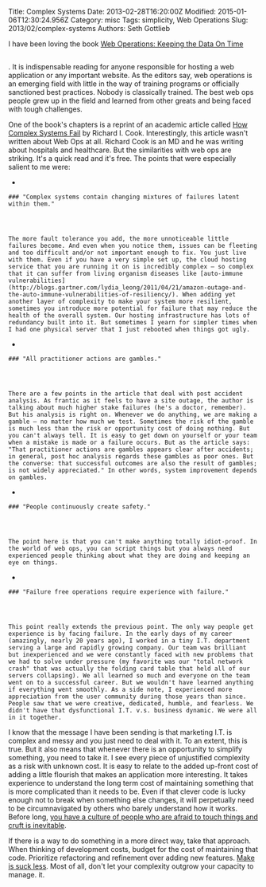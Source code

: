Title: Complex Systems
Date: 2013-02-28T16:20:00Z
Modified: 2015-01-06T12:30:24.956Z
Category: misc
Tags: simplicity, Web Operations
Slug: 2013/02/complex-systems
Authors: Seth Gottlieb

I have been loving the book [Web Operations: Keeping the Data On Time](http://www.amazon.com/gp/product/1449377440/ref=as_li_ss_tl?ie=UTF8&amp;camp=1789&amp;creative=390957&amp;creativeASIN=1449377440&amp;linkCode=as2&amp;tag=contenthere-20)

<img alt="" border="0" height="1" src="http://www.assoc-amazon.com/e/ir?t=contenthere-20&amp;l=as2&amp;o=1&amp;a=1449377440" style="border:none !important; margin:0px !important;" width="1"/>

. It is indispensable reading for anyone responsible for hosting a web application or any important website. As the editors say, web operations is an emerging field with little in the way of training programs or officially sanctioned best practices. Nobody is classically trained. The best web ops people grew up in the field and learned from other greats and being faced with tough challenges.

  

One of the book's chapters is a reprint of an academic article called [How Complex Systems Fail](http://www.ctlab.org/documents/How%20Complex%20Systems%20Fail.pdf) by Richard I. Cook. Interestingly, this article wasn't written about Web Ops at all. Richard Cook is an MD and he was writing about hospitals and healthcare. But the similarities with web ops are striking. It's a quick read and it's free. The points that were especially salient to me were:

  

*   
    
    ### "Complex systems contain changing mixtures of failures latent within them."
    
      
     
    
    The more fault tolerance you add, the more unnoticeable little failures become. And even when you notice them, issues can be fleeting and too difficult and/or not important enough to fix. You just live with them. Even if you have a very simple set up, the cloud hosting service that you are running it on is incredibly complex — so complex that it can suffer from living organism diseases like [auto-immune vulnerabilities](http://blogs.gartner.com/lydia_leong/2011/04/21/amazon-outage-and-the-auto-immune-vulnerabilities-of-resiliency/). When adding yet another layer of complexity to make your system more resilient, sometimes you introduce more potential for failure that may reduce the health of the overall system. Our hosting infrastructure has lots of redundancy built into it. But sometimes I yearn for simpler times when I had one physical server that I just rebooted when things got ugly.
    
      
     
*   
    
    ### "All practitioner actions are gambles."
    
      
     
    
    There are a few points in the article that deal with post accident analysis. As frantic as it feels to have a site outage, the author is talking about much higher stake failures (he's a doctor, remember). But his analysis is right on. Whenever we do anything, we are making a gamble — no matter how much we test. Sometimes the risk of the gamble is much less than the risk or opportunity cost of doing nothing. But you can't always tell. It is easy to get down on yourself or your team when a mistake is made or a failure occurs. But as the article says: "That practitioner actions are gambles appears clear after accidents; in general, post hoc analysis regards these gambles as poor ones. But the converse: that successful outcomes are also the result of gambles; is not widely appreciated." In other words, system improvement depends on gambles.
    
      
     
*   
    
    ### "People continuously create safety."
    
      
     
    
    The point here is that you can't make anything totally idiot-proof. In the world of web ops, you can script things but you always need experienced people thinking about what they are doing and keeping an eye on things.   
     
    
    
*   
    
    ### "Failure free operations require experience with failure."
    
      
     
    
    This point really extends the previous point. The only way people get experience is by facing failure. In the early days of my career (amazingly, nearly 20 years ago), I worked in a tiny I.T. department serving a large and rapidly growing company. Our team was brilliant but inexperienced and we were constantly faced with new problems that we had to solve under pressure (my favorite was our "total network crash" that was actually the folding card table that held all of our servers collapsing). We all learned so much and everyone on the team went on to a successful career. But we wouldn't have learned anything if everything went smoothly. As a side note, I experienced more appreciation from the user community during those years than since. People saw that we were creative, dedicated, humble, and fearless. We didn't have that dysfunctional I.T. v.s. business dynamic. We were all in it together. 
    
      
    

  

I know that the message I have been sending is that marketing I.T. is complex and messy and you just need to deal with it. To an extent, this is true. But it also means that whenever there is an opportunity to simplify something, you need to take it. I see every piece of unjustified complexity as a risk with unknown cost. It is easy to relate to the added up-front cost of adding a little flourish that makes an application more interesting. It takes experience to understand the long term cost of maintaining something that is more complicated than it needs to be. Even if that clever code is lucky enough not to break when something else changes, it will perpetually need to be circumnavigated by others who barely understand how it works. Before long, [you have a culture of people who are afraid to touch things and cruft is inevitable](http://www.tvagile.com/2013/01/29/cruft-and-technical-debt-a-long-view/).

  

If there is a way to do something in a more direct way, take that approach. When thinking of development costs, budget for the cost of maintaining that code. Prioritize refactoring and refinement over adding new features. [Make is suck less](http://www.codesimplicity.com/post/suck-less/). Most of all, don't let your complexity outgrow your capacity to manage. it.
